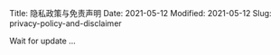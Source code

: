 Title: 隐私政策与免责声明
Date: 2021-05-12
Modified: 2021-05-12
Slug: privacy-policy-and-disclaimer

Wait for update ...